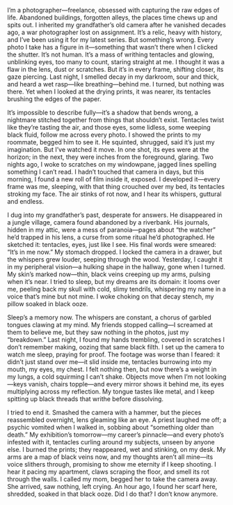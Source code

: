 I’m a photographer—freelance, obsessed with capturing the raw edges of life. Abandoned buildings, forgotten alleys, the places time chews up and spits out. I inherited my grandfather’s old camera after he vanished decades ago, a war photographer lost on assignment. It’s a relic, heavy with history, and I’ve been using it for my latest series. But something’s wrong. Every photo I take has a figure in it—something that wasn’t there when I clicked the shutter. It’s not human. It’s a mass of writhing tentacles and glowing, unblinking eyes, too many to count, staring straight at me. I thought it was a flaw in the lens, dust or scratches. But it’s in every frame, shifting closer, its gaze piercing. Last night, I smelled decay in my darkroom, sour and thick, and heard a wet rasp—like breathing—behind me. I turned, but nothing was there. Yet when I looked at the drying prints, it was nearer, its tentacles brushing the edges of the paper.

It’s impossible to describe fully—it’s a shadow that bends wrong, a nightmare stitched together from things that shouldn’t exist. Tentacles twist like they’re tasting the air, and those eyes, some lidless, some weeping black fluid, follow me across every photo. I showed the prints to my roommate, begged him to see it. He squinted, shrugged, said it’s just my imagination. But I’ve watched it move. In one shot, its eyes were at the horizon; in the next, they were inches from the foreground, glaring. Two nights ago, I woke to scratches on my windowpane, jagged lines spelling something I can’t read. I hadn’t touched that camera in days, but this morning, I found a new roll of film inside it, exposed. I developed it—every frame was me, sleeping, with that thing crouched over my bed, its tentacles stroking my face. The air stinks of rot now, and I hear its whispers, guttural and endless.

I dug into my grandfather’s past, desperate for answers. He disappeared in a jungle village, camera found abandoned by a riverbank. His journals, hidden in my attic, were a mess of paranoia—pages about “the watcher” he’d trapped in his lens, a curse from some ritual he’d photographed. He sketched it: tentacles, eyes, just like I see. His final words were smeared: “It’s in me now.” My stomach dropped. I locked the camera in a drawer, but the whispers grew louder, seeping through the wood. Yesterday, I caught it in my peripheral vision—a hulking shape in the hallway, gone when I turned. My skin’s marked now—thin, black veins creeping up my arms, pulsing when it’s near. I tried to sleep, but my dreams are its domain: it looms over me, peeling back my skull with cold, slimy tendrils, whispering my name in a voice that’s mine but not mine. I woke choking on that decay stench, my pillow soaked in black ooze.

Sleep’s a memory now. The whispers are constant, a chorus of garbled tongues clawing at my mind. My friends stopped calling—I screamed at them to believe me, but they saw nothing in the photos, just my “breakdown.” Last night, I found my hands trembling, covered in scratches I don’t remember making, oozing that same black filth. I set up the camera to watch me sleep, praying for proof. The footage was worse than I feared: it didn’t just stand over me—it slid inside me, tentacles burrowing into my mouth, my eyes, my chest. I felt nothing then, but now there’s a weight in my lungs, a cold squirming I can’t shake. Objects move when I’m not looking—keys vanish, chairs topple—and every mirror shows it behind me, its eyes multiplying across my reflection. My tongue tastes like metal, and I keep spitting up black threads that writhe before dissolving.

I tried to end it. Smashed the camera with a hammer, but the pieces reassembled overnight, lens gleaming like an eye. A priest laughed me off; a psychic vomited when I walked in, sobbing about “something older than death.” My exhibition’s tomorrow—my career’s pinnacle—and every photo’s infested with it, tentacles curling around my subjects, unseen by anyone else. I burned the prints; they reappeared, wet and stinking, on my desk. My arms are a map of black veins now, and my thoughts aren’t all mine—its voice slithers through, promising to show me eternity if I keep shooting. I hear it pacing my apartment, claws scraping the floor, and smell its rot through the walls. I called my mom, begged her to take the camera away. She arrived, saw nothing, left crying. An hour ago, I found her scarf here, shredded, soaked in that black ooze. Did I do that? I don’t know anymore.
